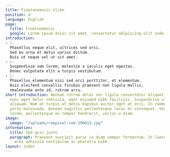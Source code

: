 ```yaml
---
title: Finetunemusic.nl/en
position: 4
language: English
page:
  title: Finetunemusic
  google: Lorem ipsum dolor sit amet, consectetur adipiscing elit unde omnis.
introduction:
- |-
  Phasellus neque elit, ultrices sed orci.
  Sed eu urna et metus varius dictum.
  Duis ut neque vel ut sit amet.
- |-
  Suspendisse sem lorem, molestie a iaculis eget egestas.
  Donec vulputate elit a turpis vestibulum.
- |-
  Phasellus elementum nisi sed orci porttitor, et elementum.
  Duis eleifend convallis finibus praesent non ligula mollis,
  nmalesuada ante id, rutrum arcu.
short introduction: Aenean rutrum dolor nec ligula consectetur aliquet. Maecenas dignissim
  nunc eget dolor vehicula, eget euismod nibh facilisis. Suspendisse ultricies dapibus
  aliquam. Nam at turpis at metus dapibus auctor eget at orci. In commodo turpis at
  porta malesuada. Aenean sagittis pellentesque lacus at consequat. Vestibulum orci
  lorem, pellentesque eu tempor hendrerit, varius a diam.
image:
  image: "/uploads/rawpixel-com-296613.jpg"
information:
  title: Sed quis justo
  paragraph: Praesent suscipit purus in diam semper fermentum. In laoreet tortor id
    eros vehicula vestibulum ac pharetra nibh.
layout: index
---
```


